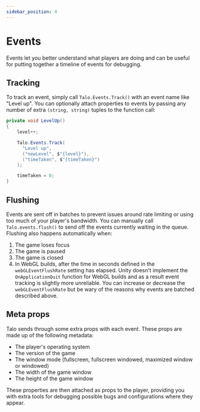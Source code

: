 ```yaml
---
sidebar_position: 4
---
```


# Events

Events let you better understand what players are doing and can be useful for putting together a timeline of events for debugging.

## Tracking

To track an event, simply call `Talo.Events.Track()` with an event name like "Level up". You can optionally attach properties to events by passing any number of extra `(string, string)` tuples to the function call:

```csharp title="TrackLevelUpEvent.cs"
private void LevelUp()
{
    level++;

    Talo.Events.Track(
      "Level up",
      ("newLevel", $"{level}"),
      ("timeTaken", $"{timeTaken}")
    );

    timeTaken = 0;
}
```

## Flushing

Events are sent off in batches to prevent issues around rate limiting or using too much of your player's bandwidth. You can manually call `Talo.events.flush()` to send off the events currently waiting in the queue. Flushing also happens automatically when:

1. The game loses focus
2. The game is paused
3. The game is closed
4. In WebGL builds, after the time in seconds defined in the `webGLEventFlushRate` setting has elapsed. Unity doesn't implement the `OnApplicationQuit` function for WebGL builds and as a result event tracking is slightly more unreliable. You can increase or decrease the `webGLEventFlushRate` but be wary of the reasons why events are batched described above.

## Meta props

Talo sends through some extra props with each event. These props are made up of the following metadata:
- The player's operating system
- The version of the game
- The window mode (fullscreen, fullscreen windowed, maximized window or windowed)
- The width of the game window
- The height of the game window

These properties are then attached as props to the player, providing you with extra tools for debugging possible bugs and configurations where they appear.
